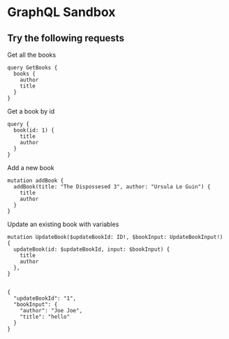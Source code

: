 # GraphQL Sandbox

## Try the following requests

Get all the books
```
query GetBooks {
  books {
    author
    title
  }
}
```

Get a book by id
```
query {
  book(id: 1) {
    title
    author
  }
}
```

Add a new book
```
mutation addBook {
  addBook(title: "The Dispossesed 3", author: "Ursula Le Guin") {
    title
    author
  }
}
```


Update an existing book with variables
```
mutation UpdateBook($updateBookId: ID!, $bookInput: UpdateBookInput!) {
  updateBook(id: $updateBookId, input: $bookInput) {
    title
    author
  },
}


{
  "updateBookId": "1",
  "bookInput": {
    "author": "Joe Joe",
    "title": "hello"
  }
}
```